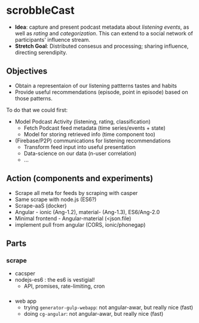 # scrobbleCast

* __Idea__: capture and present podcast metadata about *listening events*, as well as *rating* and *categorization*. This can extend to a social network of participants' influence stream.
* __Stretch Goal__: Distributed consesus and processing; sharing influence, directing serendipity.

## Objectives 

* Obtain a representaion of our listening pattterns tastes and habits
* Provide useful recommendations (episode, point in episode) based on those patterns.

To do that we could first:

* Model Podcast Activity (listening, rating, classification)
  * Fetch Podcast feed metadata (time series/events + state)
  * Model for storing retrieved info (time component too)
* (Firebase/P2P) communications for listening recommendations
  * Transform feed input into useful presentation
  * Data-science on our data (n-user correlation)
  * ...

## Action (components and experiments)

* Scrape all meta for feeds by scraping with casper
* Same scrape with node.js (ES6?)
* Scrape-aaS (docker)
* Angular - ionic (Ang-1.2), material- (Ang-1.3), ES6/Ang-2.0
* Minimal frontend - Angular-material (<json.file)
* implement pull from angular (CORS, ionic/phonegap)

## Parts

### scrape 

* cacsper
* nodejs-es6 : the es6 is vestigial!
    * API, promises, rate-limiting, cron

###
* web app
    * trying `generator-gulp-webapp`: not angular-awar, but really nice (fast)
    * doing `cg-angular`: not angular-awar, but really nice (fast)
